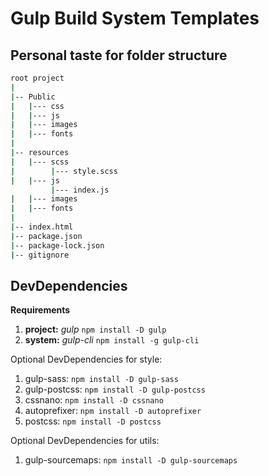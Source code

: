 # Gulp Build System Templates

## Personal taste for folder structure

```bash
root project
|
|-- Public
|   |--- css
|   |--- js
|   |--- images
|   |--- fonts
|  
|-- resources
|   |--- scss
|        |--- style.scss
|   |--- js
         |--- index.js
|   |--- images
|   |--- fonts
|
|-- index.html
|-- package.json
|-- package-lock.json
|-- gitignore

```

## DevDependencies
**Requirements**
1. **project:** *gulp* `npm install -D gulp`
2. **system:** *gulp-cli* `npm install -g gulp-cli`

Optional DevDependencies for style:

1. gulp-sass: `npm install -D gulp-sass`
2. gulp-postcss: `npm install -D gulp-postcss`
3. cssnano: `npm install -D cssnano`
4. autoprefixer: `npm install -D autoprefixer`
5. postcss: `npm install -D postcss`

Optional DevDependencies for utils:
1. gulp-sourcemaps: `npm install -D gulp-sourcemaps`